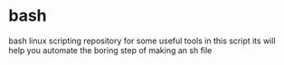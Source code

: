# bash
bash linux scripting repository for some useful tools
in this script its will help you automate the boring step of making an sh file 
